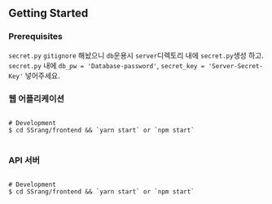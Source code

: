 ## Getting Started

### Prerequisites
`secret.py` `gitignore` 해놨으니 `db`운용시 `server`디렉토리 내에 `secret.py`생성 하고.<br>
`secret.py` 내에 `db_pw = 'Database-password'`, `secret_key = 'Server-Secret-Key'` 넣어주세요.

### 웹 어플리케이션

<pre>
<code>
# Development
$ cd SSrang/frontend && `yarn start` or `npm start`
</code>
</pre>

### API 서버

<pre>
<code>
# Development
$ cd SSrang/frontend && `yarn start` or `npm start`
</code>
</pre>

